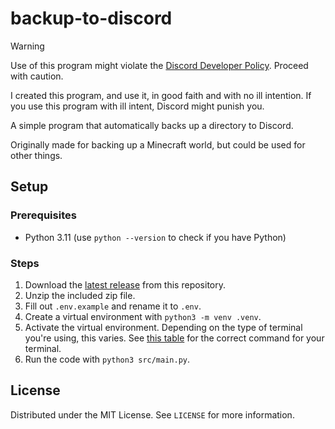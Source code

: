 # backup-to-discord

> [!WARNING]
> Use of this program might violate the [Discord Developer Policy](https://support-dev.discord.com/hc/en-us/articles/8563934450327-Discord-Developer-Policy). Proceed with caution.
>
> I created this program, and use it, in good faith and with no ill intention. If you use this program with ill intent, Discord might punish you.

A simple program that automatically backs up a directory to Discord.

Originally made for backing up a Minecraft world, but could be used for other things.

## Setup

### Prerequisites

- Python 3.11 (use `python --version` to check if you have Python)

### Steps

1. Download the [latest release](https://github.com/valbuildr/backup-to-discord/releases/latest) from this repository.
2. Unzip the included zip file.
3. Fill out `.env.example` and rename it to `.env`.
4. Create a virtual environment with `python3 -m venv .venv`.
5. Activate the virtual environment.
    Depending on the type of terminal you're using, this varies. See [this table](https://docs.python.org/3/library/venv.html#how-venvs-work) for the correct command for your terminal.
6. Run the code with `python3 src/main.py`.

## License

Distributed under the MIT License. See `LICENSE` for more information.